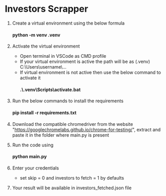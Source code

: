 # Investors Scrapper

1. Create a virtual environment using the below formula

   #### python -m venv .venv

2. Activate the virtual environment

   - Open terminal in VSCode as CMD profile
   - If your virtual environment is active the path will be as (.venv) C:\\Users\\username\\...
   - If virtual environment is not active then use the below command to activate it
     #### .\\.venv\\Scripts\\activate.bat

3. Run the below commands to install the requirements

   #### pip install -r requirements.txt

4. Download the compatible chromedriver from the website "https://googlechromelabs.github.io/chrome-for-testing/", extract and paste it in the folder where main.py is present

5. Run the code using

   #### python main.py

6. Enter your credentials
   - set skip = 0 and investors to fetch = 1 by defaults
7. Your result will be available in investors_fetched.json file
